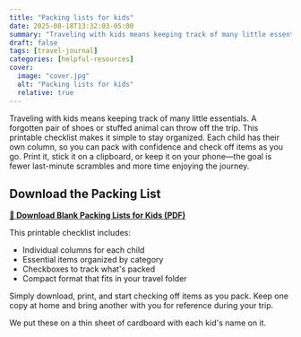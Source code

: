 ```yaml
---
title: "Packing lists for kids"
date: 2025-08-18T13:32:03-05:00
summary: "Traveling with kids means keeping track of many little essentials. A forgotten pair of shoes or stuffed animal can throw off the trip. This printable checklist makes it simple to stay organized. Each child has their own column, so you can pack with confidence and check off items as you go. Print it, stick it on a clipboard, or keep it on your phone—the goal is fewer last-minute scrambles and more time enjoying the journey."
draft: false
tags: [travel-journal]
categories: [helpful-resources]
cover:
  image: "cover.jpg"
  alt: "Packing lists for kids"
  relative: true
---
```



Traveling with kids means keeping track of many little essentials. A forgotten pair of shoes or stuffed animal can throw off the trip. This printable checklist makes it simple to stay organized. Each child has their own column, so you can pack with confidence and check off items as you go. Print it, stick it on a clipboard, or keep it on your phone—the goal is fewer last-minute scrambles and more time enjoying the journey.

## Download the Packing List

**[📄 Download Blank Packing Lists for Kids (PDF)](blank_packing_lists_for_kids.pdf)**

This printable checklist includes:
- Individual columns for each child
- Essential items organized by category
- Checkboxes to track what's packed
- Compact format that fits in your travel folder

Simply download, print, and start checking off items as you pack. Keep one copy at home and bring another with you for reference during your trip.

We put these on a thin sheet of cardboard with each kid's name on it. 